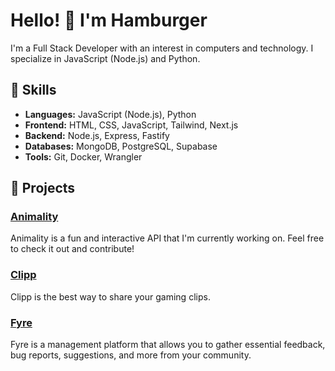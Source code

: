 # Hello! 👋 I'm Hamburger

I'm a Full Stack Developer with an interest in computers and technology. I specialize in JavaScript (Node.js) and Python.

## 🚀 Skills

- **Languages:** JavaScript (Node.js), Python
- **Frontend:** HTML, CSS, JavaScript, Tailwind, Next.js
- **Backend:** Node.js, Express, Fastify
- **Databases:** MongoDB, PostgreSQL, Supabase
- **Tools:** Git, Docker, Wrangler

## 🔨 Projects

### [Animality](https://github.com/animality-xyz)
Animality is a fun and interactive API that I'm currently working on. Feel free to check it out and contribute!

### [Clipp](https://github.com/ClippGG)
Clipp is the best way to share your gaming clips.

### [Fyre](https://github.com/fyre-sh)
Fyre is a management platform that allows you to gather essential feedback, bug reports, suggestions, and more from your community.
